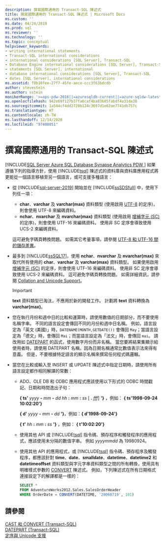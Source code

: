 ```yaml
---
description: 撰寫國際通用的 Transact-SQL 陳述式
title: 撰寫國際通用的 Transact-SQL 陳述式 | Microsoft Docs
ms.custom: ''
ms.date: 04/24/2019
ms.prod: sql
ms.reviewer: ''
ms.technology: ''
ms.topic: conceptual
helpviewer_keywords:
- writing international statements
- Transact-SQL international considerations
- international considerations [SQL Server], Transact-SQL
- Database Engine international considerations [SQL Server], Transact-SQL
- statements [SQL Server], international
- database international considerations [SQL Server], Transact-SQL
- dates [SQL Server], international considerations
ms.assetid: f0b10fee-27f7-45fe-aece-ccc3f63bdcdb
author: stevestein
ms.author: sstein
monikerRange: '>=aps-pdw-2016||=azuresqldb-current||=azure-sqldw-latest||>=sql-server-2016||>=sql-server-linux-2017||=azuresqldb-mi-current'
ms.openlocfilehash: 942e69f127b37fa6caf4ba83605fabdf4a31da38
ms.sourcegitcommit: 1a544cf4dd2720b124c3697d1e62ae7741db757c
ms.translationtype: HT
ms.contentlocale: zh-TW
ms.lasthandoff: 12/14/2020
ms.locfileid: "97408051"
---
```

# <a name="write-international-transact-sql-statements"></a>撰寫國際通用的 Transact-SQL 陳述式
[!INCLUDE[SQL Server Azure SQL Database Synapse Analytics PDW ](../../includes/applies-to-version/sql-asdb-asdbmi-asa-pdw.md)]
  如果遵循下列的指導方針，使用 [!INCLUDE[tsql](../../includes/tsql-md.md)] 陳述式的資料庫與資料庫應用程式將更能從一個語言移植至另一個語言，或可支援多種語言：  

-   從 [!INCLUDE[sql-server-2019](../../includes/sssqlv15-md.md)] 開始並在 [!INCLUDE[ssSDSfull](../../includes/sssdsfull-md.md)] 中，使用下列任一項：
    -   **char**、**varchar** 及 **varchar(max)** 資料類型 (使用啟用 [UTF-8](../../relational-databases/collations/collation-and-unicode-support.md#utf8) 的定序)，則會使用 UTF-8 來編碼資料。
    -   **nchar**、**nvarchar** 及 **nvarchar(max)** 資料類型 (使用啟用 [增補字元 (SC)](../../relational-databases/collations/collation-and-unicode-support.md#Supplementary_Characters) 的定序)，則會使用 UTF-16 來編碼資料。 使用非 SC 定序會導致使用 UCS-2 來編碼資料。      

    這可避免字碼頁轉換問題。 如需其它考量事項，請參閱 [UTF-8 和 UTF-16 間的儲存差異](../../relational-databases/collations/collation-and-unicode-support.md#storage_differences)。  

-   最多到 [!INCLUDE[ssSQL17](../../includes/sssql17-md.md)]，使用 **nchar**、**nvarchar** 及 **nvarchar(max)** 來取代所有使用的 **char**、**varchar** 及 **varchar(max)** 資料類型。 如果使用啟用[增補字元 (SC)](../../relational-databases/collations/collation-and-unicode-support.md#Supplementary_Characters) 的定序，則會使用 UTF-16 來編碼資料。 使用非 SC 定序會導致使用 UCS-2 來編碼資料。 這可避免字碼頁轉換問題。 如需詳細資訊，請參閱 [Collation and Unicode Support](../../relational-databases/collations/collation-and-unicode-support.md)。 

    > [!IMPORTANT]
    > **text** 資料類型已淘汰，不應用於新的開發工作。 計劃將 **text** 資料轉換為 **varchar(max)**。
  
-   您在執行月份和週中日的比較和運算時，請使用數值的日期部分，而不要使用名稱字串。 不同的語言設定會傳回不同的月份和週中日名稱。 例如，語言設定為「英文 (美國)」時，`DATENAME(MONTH,GETDATE())` 會傳回 `May`；當語言設定為「德文」時，會傳回 `Mai`；而當語言設定為「法文」時，會傳回 `mai`。 請改用如 [DATEPART](../../t-sql/functions/datepart-transact-sql.md) 的函式，使用數字月份而非名稱。 當您要將結果集顯示給使用者時，請使用 DATEPART 名稱，因為日期名稱通常比數值表示法來得有意義。 但是，不要根據特定語言的顯示名稱來撰寫任何程式碼邏輯。  
  
-   當您在比較或輸入至 INSERT 或 UPDATE 陳述式中指定日期時，請使用所有語言設定都作相同解譯的常數：  
  
    -   ADO、OLE DB 和 ODBC 應用程式應該使用以下形式的 ODBC 時間戳記、日期和時間逸出子句：  
  
         **{ ts'** _yyyy_ **-** _mm_ **-** _dd_ _hh_ **:** _mm_ **:** _ss_ [ **.** _fff_] **'}** ，例如： **{ ts'1998-09-24 10:02:20'}**  
  
         **{ d'** _yyyy_ **-** _mm_ **-** _dd_ **'}**，例如：**{ d'1998-09-24'}**
  
         **{ t'** _hh_ **:** _mm_ **:** _ss_ **'}** ，例如： **{ t'10:02:20'}**  
  
    -   使用其他 API 或 [!INCLUDE[tsql](../../includes/tsql-md.md)] 指令碼、預存程序和觸發程序的應用程式，應該使用未分隔的數值字串。 例如 *yyyymmdd* 為 19980924。  
  
    -   使用其他 API 的應用程式，或 [!INCLUDE[tsql](../../includes/tsql-md.md)] 指令碼、預存程序及觸發程序，都應該針對 **time**、**date**、**smalldate**、**datetime**、**datetime2** 和 **datetimeoffset** 資料類型與字元字串資料類型之間的所有轉換，使用具有明確樣式參數的 [CONVERT](../../t-sql/functions/cast-and-convert-transact-sql.md) 陳述式。 例如，下列陳述式在所有日期格式連接設定下的解譯都是一樣的：  
  
        ```sql  
        SELECT *  
        FROM AdventureWorks2012.Sales.SalesOrderHeader  
        WHERE OrderDate = CONVERT(DATETIME, '20060719', 101)  
        ```  
  
## <a name="see-also"></a>請參閱
[CAST 和 CONVERT &#40;Transact-SQL&#41;](../../t-sql/functions/cast-and-convert-transact-sql.md)     
[DATEPART &#40;Transact-SQL&#41;](../../t-sql/functions/datepart-transact-sql.md)        
[定序與 Unicode 支援](../../relational-databases/collations/collation-and-unicode-support.md)      
